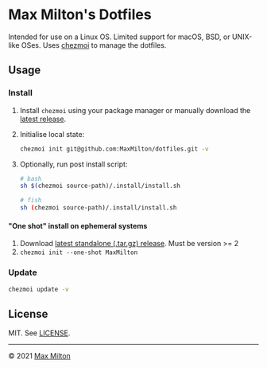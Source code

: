 # Max Milton's Dotfiles

Intended for use on a Linux OS. Limited support for macOS, BSD, or UNIX-like OSes. Uses [chezmoi](https://github.com/twpayne/chezmoi) to manage the dotfiles.

## Usage

### Install

1. Install `chezmoi` using your package manager or manually download the [latest release](https://github.com/twpayne/chezmoi/releases).

1. Initialise local state:
    ```sh
    chezmoi init git@github.com:MaxMilton/dotfiles.git -v
    ```

1. Optionally, run post install script:
    ```sh
    # bash
    sh $(chezmoi source-path)/.install/install.sh

    # fish
    sh (chezmoi source-path)/.install/install.sh
    ```

#### "One shot" install on ephemeral systems

1. Download [latest standalone (.tar.gz) release](https://github.com/twpayne/chezmoi/releases). Must be version >= 2
1. `chezmoi init --one-shot MaxMilton`

### Update

```sh
chezmoi update -v
```

## License

MIT. See [LICENSE](https://github.com/MaxMilton/dotfiles/blob/master/LICENSE).

-----

© 2021 [Max Milton](https://maxmilton.com)
